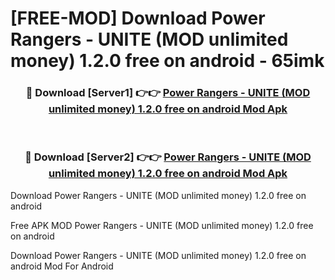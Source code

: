 # [FREE-MOD] Download Power Rangers - UNITE (MOD unlimited money) 1.2.0 free on android - 65imk


<div align="center">
<h3>🔴 Download [Server1] 👉👉 <a href="https://apk-comot.site?title=Power_Rangers_-_UNITE_(MOD_unlimited_money)_1.2.0_free_on_android">Power Rangers - UNITE (MOD unlimited money) 1.2.0 free on android Mod Apk</a></h3><br>

<h3>🔴 Download [Server2] 👉👉 <a href="https://apk-comot.site?title=Power_Rangers_-_UNITE_(MOD_unlimited_money)_1.2.0_free_on_android">Power Rangers - UNITE (MOD unlimited money) 1.2.0 free on android Mod Apk</a></h3>
</div>



Download Power Rangers - UNITE (MOD unlimited money) 1.2.0 free on android 

Free APK MOD Power Rangers - UNITE (MOD unlimited money) 1.2.0 free on android 

Download Power Rangers - UNITE (MOD unlimited money) 1.2.0 free on android Mod For Android
